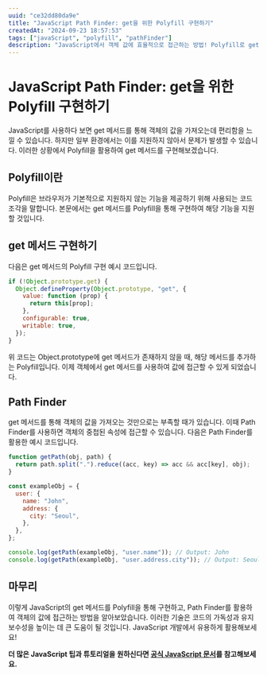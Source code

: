 ```yaml
---
uuid: "ce32dd80da9e"
title: "JavaScript Path Finder: get을 위한 Polyfill 구현하기"
createdAt: "2024-09-23 18:57:53"
tags: ["javaScript", "polyfill", "pathFinder"]
description: "JavaScript에서 객체 값에 효율적으로 접근하는 방법! Polyfill로 get 메서드를 구현하고 Path Finder를 활용해 중첩된 속성까지 쉽게 처리하세요. JavaScript 개발의 가독성과 유지보수성을 높여보세요!"
---
```


# JavaScript Path Finder: get을 위한 Polyfill 구현하기

JavaScript를 사용하다 보면 get 메서드를 통해 객체의 값을 가져오는데 편리함을 느낄 수 있습니다. 하지만 일부 환경에서는 이를 지원하지 않아서 문제가 발생할 수 있습니다. 이러한 상황에서 Polyfill을 활용하여 get 메서드를 구현해보겠습니다.

## Polyfill이란

Polyfill은 브라우저가 기본적으로 지원하지 않는 기능을 제공하기 위해 사용되는 코드 조각을 말합니다. 본문에서는 get 메서드를 Polyfill을 통해 구현하여 해당 기능을 지원할 것입니다.

## get 메서드 구현하기

다음은 get 메서드의 Polyfill 구현 예시 코드입니다.

```javascript
if (!Object.prototype.get) {
  Object.defineProperty(Object.prototype, "get", {
    value: function (prop) {
      return this[prop];
    },
    configurable: true,
    writable: true,
  });
}
```

위 코드는 Object.prototype에 get 메서드가 존재하지 않을 때, 해당 메서드를 추가하는 Polyfill입니다. 이제 객체에서 get 메서드를 사용하여 값에 접근할 수 있게 되었습니다.

## Path Finder

get 메서드를 통해 객체의 값을 가져오는 것만으로는 부족할 때가 있습니다. 이때 Path Finder를 사용하면 객체의 중첩된 속성에 접근할 수 있습니다. 다음은 Path Finder를 활용한 예시 코드입니다.

```javascript
function getPath(obj, path) {
  return path.split(".").reduce((acc, key) => acc && acc[key], obj);
}

const exampleObj = {
  user: {
    name: "John",
    address: {
      city: "Seoul",
    },
  },
};

console.log(getPath(exampleObj, "user.name")); // Output: John
console.log(getPath(exampleObj, "user.address.city")); // Output: Seoul
```

## 마무리

이렇게 JavaScript의 get 메서드를 Polyfill을 통해 구현하고, Path Finder를 활용하여 객체의 값에 접근하는 방법을 알아보았습니다. 이러한 기술은 코드의 가독성과 유지보수성을 높이는 데 큰 도움이 될 것입니다. JavaScript 개발에서 유용하게 활용해보세요!

**더 많은 JavaScript 팁과 튜토리얼을 원하신다면 [공식 JavaScript 문서](https://developer.mozilla.org/ko/docs/Web/JavaScript)를 참고해보세요.**

